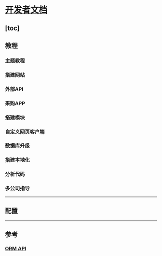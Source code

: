 # [开发者文档](https://www.odoo.com/documentation/13.0/)
[toc]
---
## 教程
### 主题教程
### 搭建网站
### 外部API
### 采购APP
### 搭建模块
### 自定义网页客户端
### 数据库升级
### 搭建本地化
### 分析代码
### 多公司指导
---
## 配置
---
## 参考
### [ORM API](./ORM_API.md)
